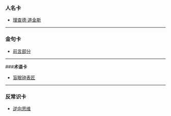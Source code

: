 ### 人名卡
 - [理查德·道金斯][1]

---
### 金句卡
 - [前言部分][2]
 
 ---
###**术语卡**
 - [盲眼钟表匠][3]

---
### 反常识卡
- [逆向思维][4]
 


  [1]: https://github.com/weihaisheng/ReadingCard/blob/master/20170113-SeekingWisdom/cP-richardDawkins.md
  [2]: https://github.com/weihaisheng/ReadingCard/blob/master/20170113-SeekingWisdom/cR-preface.md
  [3]: https://github.com/weihaisheng/ReadingCard/blob/master/20170113-SeekingWisdom/cT-theBlindWatchmaker.md
  [4]: https://github.com/weihaisheng/ReadingCard/blob/master/20170113-SeekingWisdom/cN-reverseThinking.md
